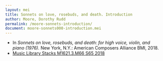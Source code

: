 ```yaml
---
layout: mei
title: Sonnets on love, rosebuds, and death. Introduction
author: Moore, Dorothy Rudd
permalink: /moore-sonnets-introduction/
document: moore-sonnets000-introduction.mei
---
```


- In *Sonnets on love, rosebuds, and death: for high voice, violin, and piano (1976).* New York, N.Y.: American Composers Alliance BMI, 2018.
- <a href="https://tufts.primo.exlibrisgroup.com/permalink/01TUN_INST/1kc9gia/alma991018220948503851" target="_blank">Music Library Stacks M1621.3.M66 S65 2018</a>
